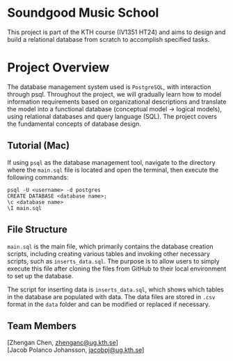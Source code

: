 ﻿# Soundgood Music School

This project is part of the KTH course (IV1351 HT24) and aims to design and build a relational database from scratch to accomplish specified tasks. 


# Project Overview

The database management system used is `PostgreSQL`, with interaction through psql. Throughout the project, we will gradually learn how to model information requirements based on organizational descriptions and translate the model into a functional database (conceptual model → logical models), using relational databases and query language (SQL). The project covers the fundamental concepts of database design.

## Tutorial (Mac)

If using `psql` as the database management tool, navigate to the directory where the  `main.sql`  file is located and open the terminal, then execute the following commands:

`psql -U <username> -d postgres`  
`CREATE DATABASE <database name>;`  
`\c <database name>`  
`\I main.sql`  

## File Structure
`main.sql`  is the main file, which primarily contains the database creation scripts, including creating various tables and invoking other necessary scripts, such as  `inserts_data.sql`. The purpose is to allow users to simply execute this file after cloning the files from GitHub to their local environment to set up the database.

The script for inserting data is  `inserts_data.sql`, which shows which tables in the database are populated with data. The data files are stored in  `.csv`  format in the  `data`  folder and can be modified or replaced if necessary. 

## Team Members

[Zhengan Chen, zhenganc@ug.kth.se]  
[Jacob Polanco Johansson, jacobpj@ug.kth.se]   



